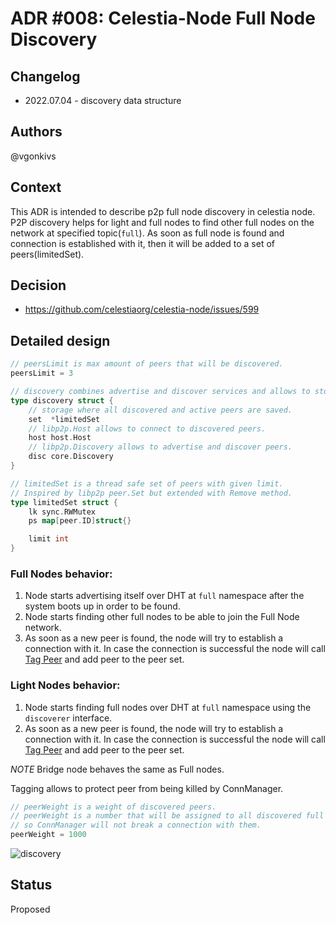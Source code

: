 # ADR #008: Celestia-Node Full Node Discovery

## Changelog

- 2022.07.04 - discovery data structure

## Authors

@vgonkivs

## Context

This ADR is intended to describe p2p full node discovery in celestia node. 
P2P discovery helps for light and full nodes to find other full nodes on the network at specified topic(`full`).
As soon as full node is found and connection is established with it, then it will be added to a set of peers(limitedSet).
## Decision

- https://github.com/celestiaorg/celestia-node/issues/599

## Detailed design
```go
// peersLimit is max amount of peers that will be discovered.
peersLimit = 3

// discovery combines advertise and discover services and allows to store discovered nodes.
type discovery struct {
	// storage where all discovered and active peers are saved.
	set  *limitedSet
	// libp2p.Host allows to connect to discovered peers.
	host host.Host
	// libp2p.Discovery allows to advertise and discover peers.
	disc core.Discovery
}

// limitedSet is a thread safe set of peers with given limit.
// Inspired by libp2p peer.Set but extended with Remove method.
type limitedSet struct {
    lk sync.RWMutex
    ps map[peer.ID]struct{}

    limit int
}
```
### Full Nodes behavior:
1. Node starts advertising itself over DHT at `full` namespace after the system boots up in order to be found.
2. Node starts finding other full nodes to be able to join the Full Node network.
3. As soon as a new peer is found, the node will try to establish a connection with it. In case the connection is successful
the node will call [Tag Peer](https://github.com/libp2p/go-libp2p-core/blob/525a0b13017263bde889a3295fa2e4212d7af8c5/connmgr/manager.go#L35) and add peer to the peer set.


### Light Nodes behavior:
1. Node starts finding full nodes over DHT at `full` namespace using the `discoverer` interface.
2. As soon as a new peer is found, the node will try to establish a connection with it. In case the connection is successful
   the node will call [Tag Peer](https://github.com/libp2p/go-libp2p-core/blob/525a0b13017263bde889a3295fa2e4212d7af8c5/connmgr/manager.go#L35) and add peer to the peer set.

*NOTE* Bridge node behaves the same as Full nodes.

Tagging allows to protect peer from being killed by ConnManager.
```go
// peerWeight is a weight of discovered peers.
// peerWeight is a number that will be assigned to all discovered full nodes,
// so ConnManager will not break a connection with them.
peerWeight = 1000
```

![discovery](https://user-images.githubusercontent.com/40579846/177183260-92d1c390-928b-4c06-9516-24afea94d1f1.png)

## Status
Proposed